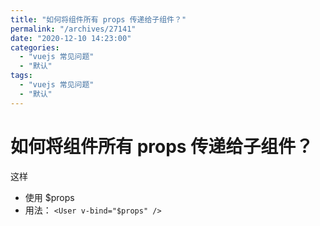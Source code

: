 ```yaml
---
title: "如何将组件所有 props 传递给子组件？"
permalink: "/archives/27141"
date: "2020-12-10 14:23:00"
categories: 
  - "vuejs 常见问题"
  - "默认"
tags: 
  - "vuejs 常见问题"
  - "默认"
---
```


# 如何将组件所有 props 传递给子组件？

这样

- 使用 $props
- 用法： `<User v-bind="$props" />`
